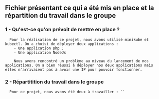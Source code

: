   ## Fichier présentant ce qui a été mis en place et la répartition du travail dans le groupe

 ### 1 - Qu'est-ce qu'on prévoit de mettre en place ?
 
      Pour la réalisation de ce projet, nous avons utilisé minikube et kubectl. On a choisi de déployer deux applications : 
        - Une application php ;
        - Une application NodeJs
        
        Nous avons rencontré un problème au niveau du lancement de nos applications. On a bien réussi à déployer nos deux applications mais elles n'arrivaient pas à avoir une IP pour pouvoir fonctionner.


 ### 2 - Répartitition du travail dans le groupe
 
      Pour ce projet, nous avons été deux à travailler : ``
